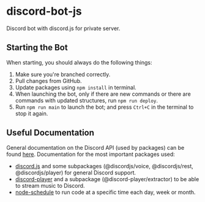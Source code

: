 # discord-bot-js
Discord bot with discord.js for private server.

## Starting the Bot
When starting, you should always do the following things:
1. Make sure you're branched correctly.
2. Pull changes from GitHub.
3. Update packages using `npm install` in terminal.
4. When launching the bot, only if there are new commands or there are commands with updated structures, run `npm run deploy`.
5. Run `npm run main` to launch the bot; and press `Ctrl+C` in the terminal to stop it again.

## Useful Documentation
General documentation on the Discord API (used by packages) can be found [here](https://discord.com/developers/docs).
Documentation for the most important packages used:
- [discord.js](https://discord.js.org/#/) and some subpackages (@discordjs/voice, @discordjs/rest, @discordjs/player) for general Discord support.
- [discord-player](https://discord-player.js.org/) and a subpackage (@discord-player/extractor) to be able to stream music to Discord.
- [node-schedule](https://github.com/node-schedule/node-schedule#cron-style-scheduling) to run code at a specific time each day, week or month.
